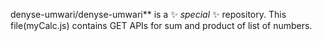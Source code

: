 denyse-umwari/denyse-umwari** is a ✨ _special_ ✨ repository.
This file(myCalc.js) contains GET APIs for sum and product of list of numbers.

